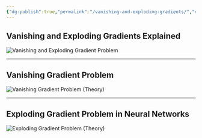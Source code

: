 ```yaml
---
{"dg-publish":true,"permalink":"/vanishing-and-exploding-gradients/","noteIcon":"2","updated":"2024-05-22T13:59:47.350+05:30"}
---
```



## Vanishing and Exploding Gradients Explained

![**Vanishing and Exploding Gradient Problem**](https://www.youtube.com/watch?v=qO_NLVjD6zE&t=167s)

---

## Vanishing Gradient Problem

![**Vanishing Gradient Problem (Theory)**](https://www.youtube.com/watch?v=JIWXbzRXk1I&t=258s)

---

## Exploding Gradient Problem in Neural Networks

![**Exploding Gradient Problem (Theory)**](https://www.youtube.com/watch?v=IJ9atfxFjOQ)
